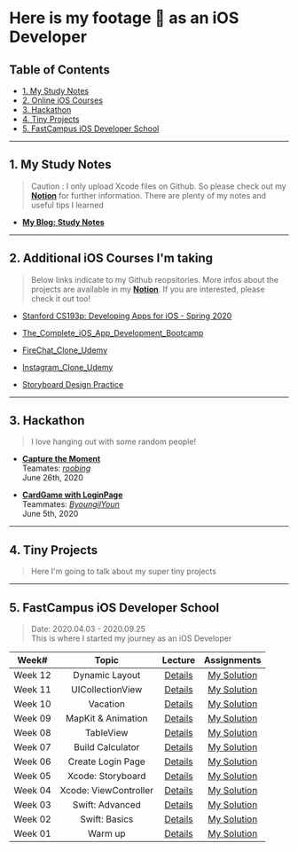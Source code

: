 # Here is my footage 🐾  as an iOS Developer #

## Table of Contents ##

- [1. My Study Notes](#1-my-study-notes)
- [2. Online iOS Courses](#2-additional-ios-courses-im-taking)
- [3. Hackathon](#3-Hackathon)
- [4. Tiny Projects](#4-Tiny-Projects)
- [5. FastCampus iOS Developer School](#5-fastcampus-ios-developer-school)

---

## 1. My Study Notes ##

> Caution : I only upload Xcode files on Github. So please check out my **[Notion](https://www.notion.so/My-Blog-Study-Notes-87ba5d8cf6b647f8b8dbdbd182a06c55)** for further information. There are plenty of my notes and useful tips I learned

- **[My Blog: Study Notes](https://www.notion.so/My-Blog-Study-Notes-87ba5d8cf6b647f8b8dbdbd182a06c55)**

---

## 2. Additional iOS Courses I'm taking ##

> Below links indicate to my Github reopsitories. More infos about the projects are available in my **[Notion](https://www.notion.so/My-Blog-Study-Notes-87ba5d8cf6b647f8b8dbdbd182a06c55)**. If you are interested, please check it out too!

- [Stanford CS193p: Developing Apps for iOS - Spring 2020](https://github.com/KasRoid/CS193p)

- [The_Complete_iOS_App_Development_Bootcamp](https://github.com/KasRoid/The_Complete_iOS_App_Development_Bootcamp)

- [FireChat_Clone_Udemy](https://github.com/KasRoid/FireChat)

- [Instagram_Clone_Udemy](https://github.com/KasRoid/Instagram_Clone_Udemy)

- [Storyboard Design Practice](https://github.com/KasRoid/Intro_to_iOS_Development)

---

## 3. Hackathon ##

> I love hanging out with some random people!

- **[Capture the Moment](https://github.com/KasRoid/CaptureTheMoment)** <br> Teamates: _[roobing](https://github.com/roobing)_ <br> June 26th, 2020

- **[CardGame with LoginPage](https://github.com/KasRoid/MyStudyHistory/tree/master/iOS_Dev_School/Week_09/Hackathon)** <br> Teammates: _[ByoungilYoun](https://github.com/ByoungilYoun)_ <br> June 5th, 2020

---

## 4. Tiny Projects ##

> Here I'm going to talk about my super tiny projects

---

## 5. FastCampus iOS Developer School ##

> Date: 2020.04.03 - 2020.09.25 <br> This is where I started my journey as an iOS Developer

|   Week#   |    Topic   |  Lecture |  Assignments  |
|:---------:|:----------:|:--------:|:-------------:|
|  Week 12  |  Dynamic Layout         | [Details](https://github.com/KasRoid/MyStudyHistory/tree/master/iOS_Dev_School/Week_12) | [My Solution](https://github.com/KasRoid/MyStudyHistory/tree/master/iOS_Dev_School/Week_12/Assignments) |
|  Week 11  |  UICollectionView       | [Details](https://github.com/KasRoid/MyStudyHistory/tree/master/iOS_Dev_School/Week_11) | [My Solution](https://github.com/KasRoid/MyStudyHistory/tree/master/iOS_Dev_School/Week_11/Assignments) |
|  Week 10  |  Vacation               | [Details](https://github.com/KasRoid/MyStudyHistory/tree/master/iOS_Dev_School/Week_10) | [My Solution](https://github.com/KasRoid/MyStudyHistory/tree/master/iOS_Dev_School/Week_10/Assignments) |
|  Week 09  |  MapKit & Animation     | [Details](https://github.com/KasRoid/MyStudyHistory/tree/master/iOS_Dev_School/Week_09) | [My Solution](https://github.com/KasRoid/MyStudyHistory/tree/master/iOS_Dev_School/Week_09/Assignments) |
|  Week 08  |  TableView              | [Details](https://github.com/KasRoid/MyStudyHistory/tree/master/iOS_Dev_School/Week_08) | [My Solution](https://github.com/KasRoid/MyStudyHistory/tree/master/iOS_Dev_School/Week_08/Assignments) |
|  Week 07  |  Build Calculator       | [Details](https://github.com/KasRoid/MyStudyHistory/tree/master/iOS_Dev_School/Week_07) | [My Solution](https://github.com/KasRoid/MyStudyHistory/tree/master/iOS_Dev_School/Week_07/Assignments) |
|  Week 06  |  Create Login Page      | [Details](https://github.com/KasRoid/MyStudyHistory/tree/master/iOS_Dev_School/Week_06) | [My Solution](https://github.com/KasRoid/MyStudyHistory/tree/master/iOS_Dev_School/Week_06/Assignments) |
|  Week 05  |  Xcode: Storyboard      | [Details](https://github.com/KasRoid/MyStudyHistory/tree/master/iOS_Dev_School/Week_05) | [My Solution](https://github.com/KasRoid/MyStudyHistory/tree/master/iOS_Dev_School/Week_05/Assignments) |
|  Week 04  |  Xcode: ViewController  | [Details](https://github.com/KasRoid/MyStudyHistory/tree/master/iOS_Dev_School/Week_04) | [My Solution](https://github.com/KasRoid/MyStudyHistory/tree/master/iOS_Dev_School/Week_04/Assignments) |
|  Week 03  |  Swift: Advanced        | [Details](https://github.com/KasRoid/MyStudyHistory/tree/master/iOS_Dev_School/Week_03) | [My Solution](https://github.com/KasRoid/MyStudyHistory/tree/master/iOS_Dev_School/Week_03/Assignments) |
|  Week 02  |  Swift: Basics          | [Details](https://github.com/KasRoid/MyStudyHistory/tree/master/iOS_Dev_School/Week_02) | [My Solution](https://github.com/KasRoid/myStudyHistory/tree/master/iOS_Dev_School/Week_02/Assignments) |
|  Week 01  |  Warm up                | [Details](https://github.com/KasRoid/MyStudyHistory/tree/master/iOS_Dev_School/Week_01) | [My Solution](https://github.com/KasRoid/myStudyHistory/tree/master/iOS_Dev_School/Week_01/Assignments) |
